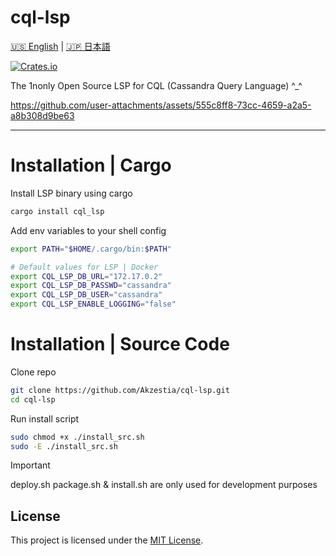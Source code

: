 # cql-lsp

[🇺🇸 English](README.md) | [🇯🇵 日本語](README_jap.md)

[![Crates.io](https://img.shields.io/crates/v/cql_lsp.svg)](https://crates.io/crates/cql_lsp)

The 1nonly Open Source LSP for CQL (Cassandra Query Language) ^_^

https://github.com/user-attachments/assets/555c8ff8-73cc-4659-a2a5-a8b308d9be63

---------------------------------------------------------

# Installation | Cargo 

Install LSP binary using cargo
```sh
cargo install cql_lsp
```

Add env variables to your shell config

```sh
export PATH="$HOME/.cargo/bin:$PATH"

# Default values for LSP | Docker
export CQL_LSP_DB_URL="172.17.0.2"
export CQL_LSP_DB_PASSWD="cassandra"
export CQL_LSP_DB_USER="cassandra"
export CQL_LSP_ENABLE_LOGGING="false"
```

# Installation | Source Code

Clone repo
```sh
git clone https://github.com/Akzestia/cql-lsp.git                                                    
cd cql-lsp
```

Run install script
```sh
sudo chmod +x ./install_src.sh
sudo -E ./install_src.sh
```

> [!IMPORTANT]  
> deploy.sh package.sh & install.sh are only used for development purposes

## License

This project is licensed under the [MIT License](LICENSE).

